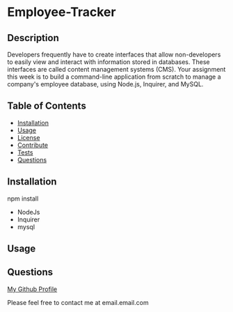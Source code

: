 # Employee-Tracker
    
  ## Description
  Developers frequently have to create interfaces that allow non-developers to easily view and interact with information stored in databases. These interfaces are called content management systems (CMS). Your assignment this week is to build a command-line application from scratch to manage a company's employee database, using Node.js, Inquirer, and MySQL.



  ## Table of Contents
  * [Installation](#installation)
  * [Usage](#usage)
  * [License](#license)
  * [Contribute](#contributing)
  * [Tests](#tests)
  * [Questions](#questions)

  
  ## Installation
  npm install

  * NodeJs
  * Inquirer
  * mysql

  ## Usage 
  

  ## Questions
  [My Github Profile](https://github.com/Undisputed06)
  
  Please feel free to contact me at email.email.com


